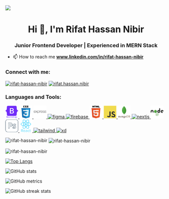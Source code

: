 <img src="https://media.licdn.com/dms/image/D5616AQFxEozMdjAXOQ/profile-displaybackgroundimage-shrink_350_1400/0/1716376651950?e=1724889600&v=beta&t=OfLZsIefgURc8DA_DEvpC_cJuy0XMZor90FWsRT9lec" />


<h1 align="center">Hi 👋, I'm Rifat Hassan Nibir</h1>
<h3 align="center">Junior Frontend Developer | Experienced in MERN Stack</h3>

- 📫 How to reach me **www.linkedin.com/in/rifat-hassan-nibir**

<h3 align="left">Connect with me:</h3>
<p align="left">
<a href="https://linkedin.com/in/rifat-hassan-nibir" target="blank"><img align="center" src="https://raw.githubusercontent.com/rahuldkjain/github-profile-readme-generator/master/src/images/icons/Social/linked-in-alt.svg" alt="rifat-hassan-nibir" height="30" width="40" /></a>
<a href="https://fb.com/rifat.hassan.nibir" target="blank"><img align="center" src="https://raw.githubusercontent.com/rahuldkjain/github-profile-readme-generator/master/src/images/icons/Social/facebook.svg" alt="rifat.hassan.nibir" height="30" width="40" /></a>
</p>

<h3 align="left">Languages and Tools:</h3>
<p align="left"> <a href="https://getbootstrap.com" target="_blank" rel="noreferrer"> <img src="https://raw.githubusercontent.com/devicons/devicon/master/icons/bootstrap/bootstrap-plain-wordmark.svg" alt="bootstrap" width="40" height="40"/> </a> <a href="https://www.w3schools.com/css/" target="_blank" rel="noreferrer"> <img src="https://raw.githubusercontent.com/devicons/devicon/master/icons/css3/css3-original-wordmark.svg" alt="css3" width="40" height="40"/> </a> <a href="https://expressjs.com" target="_blank" rel="noreferrer"> <img src="https://raw.githubusercontent.com/devicons/devicon/master/icons/express/express-original-wordmark.svg" alt="express" width="40" height="40"/> </a> <a href="https://www.figma.com/" target="_blank" rel="noreferrer"> <img src="https://www.vectorlogo.zone/logos/figma/figma-icon.svg" alt="figma" width="40" height="40"/> </a> <a href="https://firebase.google.com/" target="_blank" rel="noreferrer"> <img src="https://www.vectorlogo.zone/logos/firebase/firebase-icon.svg" alt="firebase" width="40" height="40"/> </a> <a href="https://www.w3.org/html/" target="_blank" rel="noreferrer"> <img src="https://raw.githubusercontent.com/devicons/devicon/master/icons/html5/html5-original-wordmark.svg" alt="html5" width="40" height="40"/> </a> <a href="https://developer.mozilla.org/en-US/docs/Web/JavaScript" target="_blank" rel="noreferrer"> <img src="https://raw.githubusercontent.com/devicons/devicon/master/icons/javascript/javascript-original.svg" alt="javascript" width="40" height="40"/> </a> <a href="https://www.mongodb.com/" target="_blank" rel="noreferrer"> <img src="https://raw.githubusercontent.com/devicons/devicon/master/icons/mongodb/mongodb-original-wordmark.svg" alt="mongodb" width="40" height="40"/> </a> <a href="https://nextjs.org/" target="_blank" rel="noreferrer"> <img src="https://cdn.worldvectorlogo.com/logos/nextjs-2.svg" alt="nextjs" width="40" height="40"/> </a> <a href="https://nodejs.org" target="_blank" rel="noreferrer"> <img src="https://raw.githubusercontent.com/devicons/devicon/master/icons/nodejs/nodejs-original-wordmark.svg" alt="nodejs" width="40" height="40"/> </a> <a href="https://www.photoshop.com/en" target="_blank" rel="noreferrer"> <img src="https://raw.githubusercontent.com/devicons/devicon/master/icons/photoshop/photoshop-line.svg" alt="photoshop" width="40" height="40"/> </a> <a href="https://reactjs.org/" target="_blank" rel="noreferrer"> <img src="https://raw.githubusercontent.com/devicons/devicon/master/icons/react/react-original-wordmark.svg" alt="react" width="40" height="40"/> </a> <a href="https://tailwindcss.com/" target="_blank" rel="noreferrer"> <img src="https://www.vectorlogo.zone/logos/tailwindcss/tailwindcss-icon.svg" alt="tailwind" width="40" height="40"/> </a> <a href="https://www.adobe.com/products/xd.html" target="_blank" rel="noreferrer"> <img src="https://cdn.worldvectorlogo.com/logos/adobe-xd.svg" alt="xd" width="40" height="40"/> </a> </p>

<p><img align="left" src="https://github-readme-stats.vercel.app/api/top-langs?username=rifat-hassan-nibir&show_icons=true&locale=en&layout=compact" alt="rifat-hassan-nibir" /></p>

<p>&nbsp;<img align="center" src="https://github-readme-stats.vercel.app/api?username=rifat-hassan-nibir&show_icons=true&locale=en" alt="rifat-hassan-nibir" /></p>

<p><img align="center" src="https://github-readme-streak-stats.herokuapp.com/?user=rifat-hassan-nibir&" alt="rifat-hassan-nibir" /></p>

[![Top Langs](https://github-readme-stats.vercel.app/api/top-langs/?username=rifat-hassan-nibir)](https://github.com/anuraghazra/github-readme-stats)

![GitHub stats](https://github-readme-stats.vercel.app/api?username=rifat-hassan-nibir&show_icons=true)  

![GitHub metrics](https://metrics.lecoq.io/rifat-hassan-nibir)  

![GitHub streak stats](https://streak-stats.demolab.com/?user=rifat-hassan-nibir)  

